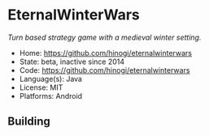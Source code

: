 # EternalWinterWars

_Turn based strategy game with a medieval winter setting._

- Home: https://github.com/hinogi/eternalwinterwars
- State: beta, inactive since 2014
- Code: https://github.com/hinogi/eternalwinterwars
- Language(s): Java
- License: MIT
- Platforms: Android

## Building

